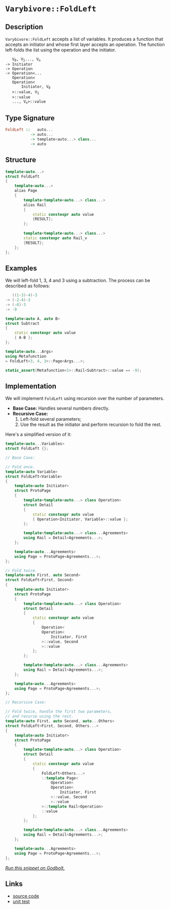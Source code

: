 <!-- Copyright 2024 Feng Mofan
SPDX-License-Identifier: Apache-2.0 -->

# `Varybivore::FoldLeft`

## Description

`Varybivore::FoldLeft` accepts a list of variables.
It produces a function that accepts an initiator and whose first layer accepts an operation.
The function left-folds the list using the operation and the initiator.
<pre><code>   V<sub>0</sub>, V<sub>1</sub>..., V<sub>n</sub>
-> Initiator
-> Operation
-> Operation&lt;...
   Operation&lt;
   Operation&lt;
       Initiator, V<sub>0</sub>
   &gt;::value, V<sub>1</sub>
   &gt;::value
   ..., V<sub>n</sub>&gt;::value</code></pre>

## Type Signature

```Haskell
FoldLeft ::   auto...
           -> auto...
           -> template<auto...> class...
           -> auto
```

## Structure

```C++
template<auto...>
struct FoldLeft
{
    template<auto...>
    alias Page
    {
        template<template<auto...> class...>
        alias Rail
        {
            static constexpr auto value
            {RESULT};
        };
        
        template<template<auto...> class...>
        static constexpr auto Rail_v
        {RESULT};
    };
};
```

## Examples

We will left-fold 1, 3, 4 and 3 using a subtraction.
The process can be described as follows:

```C++
   ((1-3)-4)-3
-> (-2-4)-3
-> (-6)-3
-> -9
```

```C++
template<auto A, auto B>
struct Subtract
{
    static constexpr auto value
    { A-B };
};

template<auto...Args>
using Metafunction 
= FoldLeft<3, 4, 3>::Page<Args...>;

static_assert(Metafunction<1>::Rail<Subtract>::value == -9);
```

## Implementation

We will implement `FoldLeft` using recursion over the number of parameters.

- **Base Case:** Handles several numbers directly.
- **Recursive Case:**
  1. Left-fold several parameters;
  2. Use the result as the initiator and perform recursion to fold the rest.

Here's a simplified version of it:

```C++
template<auto...Variables>
struct FoldLeft {};

// Base Case:

// Fold once.
template<auto Variable>
struct FoldLeft<Variable>
{
    template<auto Initiator>
    struct ProtoPage
    {
        template<template<auto...> class Operation>
        struct Detail
        {
            static constexpr auto value
            { Operation<Initiator, Variable>::value };
        };

        template<template<auto...> class...Agreements>
        using Rail = Detail<Agreements...>;
    };

    template<auto...Agreements>
    using Page = ProtoPage<Agreements...>;
};

// Fold twice.
template<auto First, auto Second>
struct FoldLeft<First, Second>
{
    template<auto Initiator>
    struct ProtoPage
    {
        template<template<auto...> class Operation>
        struct Detail
        {
            static constexpr auto value 
            { 
                Operation<
                Operation<
                    Initiator, First
                >::value, Second
                >::value
            };
        };

        template<template<auto...> class...Agreements>
        using Rail = Detail<Agreements...>;
    };

    template<auto...Agreements>
    using Page = ProtoPage<Agreements...>;
};

// Recursive Case:

// Fold twice, handle the first two parameters,
// and recurse using the rest.
template<auto First, auto Second, auto...Others>
struct FoldLeft<First, Second, Others...>
{
    template<auto Initiator>
    struct ProtoPage
    {
        template<template<auto...> class Operation>
        struct Detail
        {
            static constexpr auto value
            {
                FoldLeft<Others...>
                ::template Page<
                    Operation<
                    Operation<
                        Initiator, First
                    >::value, Second
                    >::value
                >::template Rail<Operation>
                ::value
            };
        };

        template<template<auto...> class...Agreements>
        using Rail = Detail<Agreements...>;
    };

    template<auto...Agreements>
    using Page = ProtoPage<Agreements...>;
};
```

[*Run this snippet on Godbolt.*](https://godbolt.org/#z:OYLghAFBqd5QCxAYwPYBMCmBRdBLAF1QCcAaPECAMzwBtMA7AQwFtMQByARg9KtQYEAysib0QXACx8BBAKoBnTAAUAHpwAMvAFYTStJg1DIApACYAQuYukl9ZATwDKjdAGFUtAK4sGIAGxcpK4AMngMmAByPgBGmMQSGgAcpAAOqAqETgwe3r4BQemZjgJhEdEscQlcybaY9iUMQgRMxAS5Pn6BdQ3Zza0EZVGx8YkpCi1tHfndEwNDFVVjAJS2qF7EyOwcBJgsqQa7JgDMbkxeRAB01wBqrXhMMfQKJ9gmGgCCE8ReDgDUADFPOgQpgqAQ/iYAOxWKEAEROVk%2B7w%2BAHpUX8LEwlH8zkoQCiUejAcC/gItpcUbt9odMCczhdUH87sQHk86cc3p9vr8IUDaCCwQR6Sy2fRXoSYSi/jK/tSDkwjqdzkQ/gBJBhZRUkCWfWV/Hn/ZTEVBEZRMYB0vWy6FIj76/Xy2n0p2KjkMq7XV5/ZAGBQKP4AeVS8UV2V19odMsNELhmBadGlUchUutydlc0cyB9AgmmFUqWIfxVTIAbmIvFbI%2BmZbagyHiGGBPSNVqiGRmfdHuLOSAQOXvJgUwjjnb09CR3ak1HXUq3LP3SXrpTOT6/Qplx9gMRMHtGAQXpzpw6vJkjH8AEpMOiQ45wv5xhO0elbnd7wQbr1H0fHieIwlpnKewKnOS7XK%2Bu5sB%2BEb6qe4TAH85qWre97GqaqBIe6EHvgey4Sj%2ByLwv%2ByKfMS/LoHKADueAUlSwHOsqjKAngxATKQxZMUImBoAw6ARjGJICqC4L0gCLFsX8XE8XxR6EWOsoLvSJbqpqjjasQMEZgQPxGiaZoWlW%2Bq2sejr0W6LpmaBjJ4auvrYgGwaho0mlRgJj7Xs%2BgFGam1Y1pmNE5gweYFkWykDpWkJecmdYmTWMqOY2zmnLFcUJU2DD0ilcWyq2antuxYmscKUVxa8fbhZg7FSQIfElTWZX9hWhnZX%2BBG%2Bd5k4Ae1CmWe6imMZ6K7YGu9mbtukH7oeXLdTKcHnleN4nPe7mJqc2FQbhX5vG1HXER8x79R6qBjW%2BG1Tcec0IZhKGIXpGEGS%2B404Z%2BQ17a1U6kRiF7cRsmSlkOeLsF1ZGkgQ1FbOxCCGOg9ByggQ40EVVFMqkrSsPG8QKKQRIYtDfw7sgv1DpdcNDjuEyUp8h3KYVEnKdVvHsWBlyBgQ8Osfx2m8oJgoiactMEFV3E1exrPsy9EbGYB1NMblDzti5Bpc7p6GYb%2BPnpodMuDd6dn%2BvWTnhrJM1Kzpsbxh5WVSyb%2Br%2BdmPHBYWHGqhVWXefJ2WyuRwnCqcYuYzZ02e/qfYLohD3JXVntpUlbhu9lMdG3HUfBzKcvqQV4nFTbLW9o1g5C9J8elXnrsp1GDVhwtz5%2Bw26WK575VNcXw57eORFtVlWu9Up1lbSN/onRN0HG%2BmJPVzdK012462TYHbc2h3H2%2Bdrx3gU9Z2KyT11LbdqsRzPG9z1tb1L8DABUl9X9fqJElfAAq2BCPfV%2B36R18f%2Bfb/7ciZjHOEvovBYFvG4HiWxUgHkllTHuA0mQfCZkxKwxsBJCC8DEbSTAHCSg9krMM9tcy7BCs7MszdAJ1g%2BAAWgsK3TuZ8SIfFXpuYgwBzqfBJgAWQtlQLwDAHDZEivtO8PMfb0mOOxaQfxjgNTVmtZhEtvzLztgAfXsvEAgEBOEtG4bw2OXAGrV3pKg9BjYsGlyaihXeFCACcyxEQcFWLQTgABWXgfgOBaFIKgTgcdLDWANOsTYQ5zDHB4KQAgmh7GrAANYgCcZIS4GhJBcChMcDQTiNBmH8P4MwSQUiOI4JIXgLBEgaFIG4jxXiOC8AUCAUp4T3H2NIHAWAMBEAgHWAQVIFxyCUDQPsOg8RIjo04KoJI/gKH%2BEkH8YAyBsxSEuGYXgmB8DtjwOgPQ/BBAiDEOwKQMhBCKBUOoBppBdBBEoo2VInAeAOOca4iJnjOCBguF0iEqAqB/FGeMyZ0zZl/HmWYP4EAPD9PoEWYJXBli8HqVoVYEAkB9NSAMsgFAICIuRSAYAUgzB8DoLsVilAYgPJiOEVoABPa5vASXMGIGSwMMRtDcXqaEvpG1AwMFoBSk5WAYheGAGcWgtAancF4FgFghhgDiG5SxJleB/rCo8fmH6uxKXkEEPUB5tA8AxEbLSjwWAHnaTwMUkVpB/rEBiBkTAcZxVGC1UYCJqwqAGBYTcPAmBKKOTcaEzZwhRDiD2b6w5agHlnP0BKlA1hrD6G1TUyAqxUAQOyMKihEwZJwlML4ywZgKnmtZFgONEBVh2Flc4CArhph%2BCCKEcIwxKijEKBkLIAhK16CKM2hgCwRjVB6KWpokx2ieE6HoEtfCBD9DaF2%2BtPa5hTCHfkIIs7Bi1sWA24tAStgSFuRwFxZSHmVM%2BWMiZUyZlzPiYCiAuBCAkEhH/SF0LHWrHhkwLACQi2kBiZIY4lwrHHChJIRJZhJD%2BA0Gk/wVj9CcEKaQYpITLiBH8EkKxSQuD%2BDiVwJxv7/B7pOZU6ptSwmOqaa0%2BF7SXndNReisFQy2CcFaCwUsUIKFMBGueLgVjLhcASUslZJA1kbNkNsgN0gg1KBDSc3QOKLlMCuSK7du7ym8Eqc8zpFwyQfPo4x5jrGELsc4wkoFIKkVgtvccMwULCMNLhQi1AoL4g9LRbZ4zoxNNMbskYdjNRcW0HxTUiARKTnUvJaqoLtL6WMocKq1l%2B52WcoeTyvlAqhWqrFRKqVHj8AE0cPKh5SrCYqtNeEXY%2BSPFap1eS/V2wPFGpNaE81lqlA2rS/BIjzqLQKDdR6r1qrfVCd2SJ2QwbjkeMk%2BGh1marCWBjTEQtCak25k4Kmgg6aJvWBzUpvNazMCzd7WOvw5beKturbxKdSxG3FGyEdtITbGinYbbtxoE7B15CrQ9voA67szoHVdpdn2t1rA2JuyFkGd33Nw5wYsxAGNMZY%2B53THGuMaCBVe9spn72WdhU%2BzAL7RjvvydB2DHHElQkw1CFJkggOTKCIpx5VTbAEZhY05pbSOmvIc1RwZwyOD0Z%2BSwBQpZsylj07SCYPHr35oE1s/1/X9nyDE8NnQIAxHSdkzckHCn91PPI28jTUPef88F8Lt0ExDNOeRaZ44FnGfWZQGbsF7O7ejAF6kVISihdWKUSLggKi9cibxZjQlxLSW0pC8HulDKmVRds2yjlXKMuYF5fysQyXTWpbtVV0VMq%2BE5ZOXli42xQlFY1ScsruqyWVcNayWrvB6tWqa3alrVm%2BAuo6%2B6z1IZvW8F69LiQA2Dny9DUrsbxgo1TbKztxNjRhWojTZGrNFh1ueM2wW%2BAxb6h9pcId%2Bdr2a3lG7W2m7l3t8H4u6UFd%2B/F3r7209n7V/HsffP9Okd33j%2BLof3vp/wOFAbt2fJsHFSIcecpk%2BcBc/h3dLgvdkdeNwU70rdH1SBn1X1KBt0CcQAzAONjhjgnF0kklQNMCoREMcMAC6cak6l4DP0nEf0nEkhMkrFJArEUk/0uAxF8ljh/8lNOAH0rNt1FkiCOC6drdVhzVMhnBJAgA%3D%3D)

## Links

- [source code](../../../../conceptrodon/varybivore/fold_left.hpp)
- [unit test](../../../../tests/unit/metafunctions/varybivore/fold_left.test.hpp)
